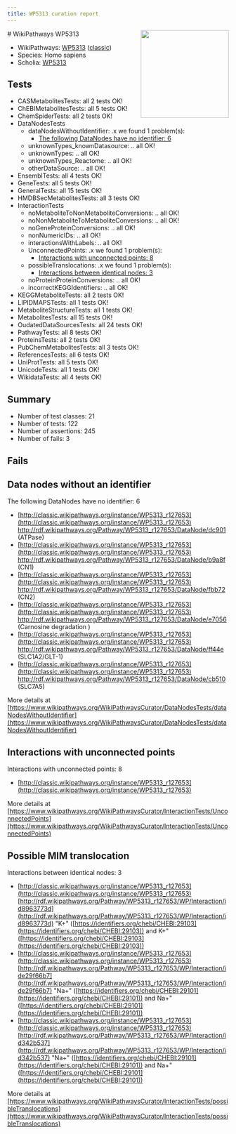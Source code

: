 ```yaml
---
title: WP5313 curation report
---
```


<img style="float: right; width: 200px" src="https://upload.wikimedia.org/wikipedia/commons/thumb/8/83/Wplogo_with_text_500.png/640px-Wplogo_with_text_500.png" />
# WikiPathways WP5313

* WikiPathways: [WP5313](https://wikipathways.org/pathways/WP5313) ([classic](https://classic.wikipathways.org/instance/WP5313))
* Species: Homo sapiens
* Scholia: [WP5313](https://scholia.toolforge.org/wikipathways/WP5313)
## Tests
* CASMetabolitesTests: all 2 tests OK!
* ChEBIMetabolitesTests: all 5 tests OK!
* ChemSpiderTests: all 2 tests OK!
* DataNodesTests
    * dataNodesWithoutIdentifier: .x we found 1 problem(s):
        * [The following DataNodes have no identifier: 6](#d2d32fa5)
    * unknownTypes_knownDatasource: .. all OK!
    * unknownTypes: .. all OK!
    * unknownTypes_Reactome: .. all OK!
    * otherDataSource: .. all OK!
* EnsemblTests: all 4 tests OK!
* GeneTests: all 5 tests OK!
* GeneralTests: all 15 tests OK!
* HMDBSecMetabolitesTests: all 3 tests OK!
* InteractionTests
    * noMetaboliteToNonMetaboliteConversions: .. all OK!
    * noNonMetaboliteToMetaboliteConversions: .. all OK!
    * noGeneProteinConversions: .. all OK!
    * nonNumericIDs: .. all OK!
    * interactionsWithLabels: .. all OK!
    * UnconnectedPoints: .x we found 1 problem(s):
        * [Interactions with unconnected points: 8](#35a61ae0)
    * possibleTranslocations: .x we found 1 problem(s):
        * [Interactions between identical nodes: 3](#1c118208)
    * noProteinProteinConversions: .. all OK!
    * incorrectKEGGIdentifiers: .. all OK!
* KEGGMetaboliteTests: all 2 tests OK!
* LIPIDMAPSTests: all 1 tests OK!
* MetaboliteStructureTests: all 1 tests OK!
* MetabolitesTests: all 15 tests OK!
* OudatedDataSourcesTests: all 24 tests OK!
* PathwayTests: all 8 tests OK!
* ProteinsTests: all 2 tests OK!
* PubChemMetabolitesTests: all 3 tests OK!
* ReferencesTests: all 6 tests OK!
* UniProtTests: all 5 tests OK!
* UnicodeTests: all 1 tests OK!
* WikidataTests: all 4 tests OK!


## Summary

* Number of test classes: 21
* Number of tests: 122
* Number of assertions: 245
* Number of fails: 3

## Fails

<a name="d2d32fa5" />

## Data nodes without an identifier

The following DataNodes have no identifier: 6

* [http://classic.wikipathways.org/instance/WP5313_r127653](http://classic.wikipathways.org/instance/WP5313_r127653) http://rdf.wikipathways.org/Pathway/WP5313_r127653/DataNode/dc901 (ATPase)
* [http://classic.wikipathways.org/instance/WP5313_r127653](http://classic.wikipathways.org/instance/WP5313_r127653) http://rdf.wikipathways.org/Pathway/WP5313_r127653/DataNode/b9a8f (CN1)
* [http://classic.wikipathways.org/instance/WP5313_r127653](http://classic.wikipathways.org/instance/WP5313_r127653) http://rdf.wikipathways.org/Pathway/WP5313_r127653/DataNode/fbb72 (CN2)
* [http://classic.wikipathways.org/instance/WP5313_r127653](http://classic.wikipathways.org/instance/WP5313_r127653) http://rdf.wikipathways.org/Pathway/WP5313_r127653/DataNode/e7056 (Carnosine degradation )
* [http://classic.wikipathways.org/instance/WP5313_r127653](http://classic.wikipathways.org/instance/WP5313_r127653) http://rdf.wikipathways.org/Pathway/WP5313_r127653/DataNode/ff44e (SLC1A2/GLT-1)
* [http://classic.wikipathways.org/instance/WP5313_r127653](http://classic.wikipathways.org/instance/WP5313_r127653) http://rdf.wikipathways.org/Pathway/WP5313_r127653/DataNode/cb510 (SLC7A5)


More details at [https://www.wikipathways.org/WikiPathwaysCurator/DataNodesTests/dataNodesWithoutIdentifier](https://www.wikipathways.org/WikiPathwaysCurator/DataNodesTests/dataNodesWithoutIdentifier)

<a name="35a61ae0" />

## Interactions with unconnected points

Interactions with unconnected points: 8

* [http://classic.wikipathways.org/instance/WP5313_r127653](http://classic.wikipathways.org/instance/WP5313_r127653)


More details at [https://www.wikipathways.org/WikiPathwaysCurator/InteractionTests/UnconnectedPoints](https://www.wikipathways.org/WikiPathwaysCurator/InteractionTests/UnconnectedPoints)

<a name="1c118208" />

## Possible MIM translocation

Interactions between identical nodes: 3

* [http://classic.wikipathways.org/instance/WP5313_r127653](http://classic.wikipathways.org/instance/WP5313_r127653) [http://rdf.wikipathways.org/Pathway/WP5313_r127653/WP/Interaction/id8963773d](http://rdf.wikipathways.org/Pathway/WP5313_r127653/WP/Interaction/id8963773d) "K+" ([https://identifiers.org/chebi/CHEBI:29103](https://identifiers.org/chebi/CHEBI:29103)) and 
K+" ([https://identifiers.org/chebi/CHEBI:29103](https://identifiers.org/chebi/CHEBI:29103))
* [http://classic.wikipathways.org/instance/WP5313_r127653](http://classic.wikipathways.org/instance/WP5313_r127653) [http://rdf.wikipathways.org/Pathway/WP5313_r127653/WP/Interaction/ide29f66b7](http://rdf.wikipathways.org/Pathway/WP5313_r127653/WP/Interaction/ide29f66b7) "Na+" ([https://identifiers.org/chebi/CHEBI:29101](https://identifiers.org/chebi/CHEBI:29101)) and 
Na+" ([https://identifiers.org/chebi/CHEBI:29101](https://identifiers.org/chebi/CHEBI:29101))
* [http://classic.wikipathways.org/instance/WP5313_r127653](http://classic.wikipathways.org/instance/WP5313_r127653) [http://rdf.wikipathways.org/Pathway/WP5313_r127653/WP/Interaction/id342b537](http://rdf.wikipathways.org/Pathway/WP5313_r127653/WP/Interaction/id342b537) "Na+" ([https://identifiers.org/chebi/CHEBI:29101](https://identifiers.org/chebi/CHEBI:29101)) and 
Na+" ([https://identifiers.org/chebi/CHEBI:29101](https://identifiers.org/chebi/CHEBI:29101))


More details at [https://www.wikipathways.org/WikiPathwaysCurator/InteractionTests/possibleTranslocations](https://www.wikipathways.org/WikiPathwaysCurator/InteractionTests/possibleTranslocations)

